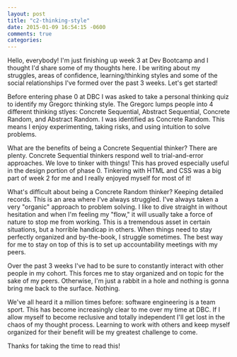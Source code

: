 ```yaml
---
layout: post
title: "c2-thinking-style"
date: 2015-01-09 16:54:15 -0600
comments: true
categories:
---
```


Hello, everybody!  I'm just finishing up week 3 at Dev Bootcamp and I thought I'd share some of my thoughts here.  I be writing about my struggles, areas of confidence, learning/thinking styles and some of the social relationships I've formed over the past 3 weeks.  Let's get started!

Before entering phase 0 at DBC I was asked to take a personal thinking quiz to identify my Gregorc thinking style.  The Gregorc lumps people into 4 different thinking stlyes: Concrete Sequential, Abstract Sequential, Concrete Random, and Abstract Random.  I was identified as Concrete Random.  This means I enjoy experimenting, taking risks, and using intuition to solve problems.

What are the benefits of being a Concrete Sequential thinker?  There are plenty.  Concrete Sequential thinkers respond well to trial-and-error approaches.  We love to tinker with things!  This has proved especially useful in the design portion of phase 0.  Tinkering with HTML and CSS was a big part of week 2 for me and I really enjoyed myself for most of it!

What's difficult about being a Concrete Random thinker?  Keeping detailed records.  This is an area where I've always struggled.  I've always taken a very "organic" approach to problem solving.  I like to dive straight in without hesitation and when I'm feeling my "flow," it will usually take a force of nature to stop me from working.  This is a tremendous asset in certain situations, but a horrible handicap in others.  When things need to stay perfectly organized and by-the-book, I struggle sometimes.  The best way for me to stay on top of this is to set up accountability meetings with my peers.

Over the past 3 weeks I've had to be sure to constantly interact with other people in my cohort.  This forces me to stay organized and on topic for the sake of my peers.  Otherwise, I'm just a rabbit in a hole and nothing is gonna bring me back to the surface.  Nothing.

We've all heard it a million times before: software engineering is a team sport.  This has become increasingly clear to me over my time at DBC.  If I allow myself to become reclusive and totally independent I'll get lost in the chaos of my thought process.  Learning to work with others and keep myself organized for their benefit will be my greatest challenge to come.

Thanks for taking the time to read this!
